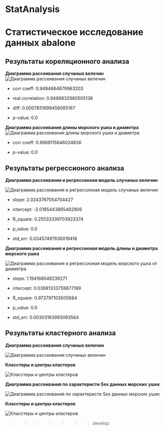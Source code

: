 
# StatAnalysis

# Статистическое исследование данных abalone

## Результаты кореляционного анализа

**Диаграмма рассеивания случаных велечин**
![Диаграмма рассеивания случаных велечин](data/multinoraml-dist-scatterplot.svg)

- corr coeff: 0.9494664679963203

- real correlation: 0.9486832980505138

- diff: 0.0007831699458065167

- p-value: 0.0

**Диаграмма рассеивания длины морского ушка и диаметра**
![Диаграмма рассеивания длины морского ушка и диаметра](data/abalone-scatterplot.svg)

- corr coeff: 0.9868115846024836

- p-value: 0.0

## Результаты регрессионого анализа

**Диаграмма рассеивания и регрессионая модель случаных велечин**

![Диаграмма рассеивания и регрессионая модель случаных велечин](data/lineregressongendata.svg)

- slope: 2.0243767054704427

- intercept: -2.0185443865482906

- R_square: 0.25533339703923374

- p_value: 0.0

- std_err: 0.03457497636019418

**Диаграмма рассеивания и регрессионая модель длины и диаметра морского ушка**

![Диаграмма рассеивания и регрессионая модель морского ушка от диаметра](data/abalone-regression-model.svg)

- slope: 1.194168049239271

- intercept: 0.03691333759877169

- R_square: 0.973797103505684

- p_value: 0.0

- std_err: 0.00303163993093564

## Результаты кластерного анализа

**Диаграмма рассеивания случаных величин**

![Диаграмма рассеивания случаных величин](data/gendatascatterplot-03.svg)

**Класстеры и центры кластеров**

![Класстеры и центры кластеров](data/gendataclusters-03.svg)

**Диаграмма рассеивания по характеристи Sex данных морских ушек**

![Диаграмма рассеивания по характеристи Sex данных морских ушек](data/abalonebysex.svg)

**Класстеры и центры кластеров**

![Класстеры и центры кластеров](data/clusterabalonebysex.svg)
>>>>>>> develop
